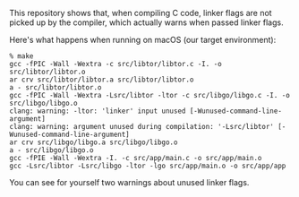 This repository shows that, when compiling C code, linker flags
are not picked up by the compiler, which actually warns when passed
linker flags.

Here's what happens when running on macOS (our target environment):

```console
% make
gcc -fPIC -Wall -Wextra -c src/libtor/libtor.c -I. -o src/libtor/libtor.o
ar crv src/libtor/libtor.a src/libtor/libtor.o
a - src/libtor/libtor.o
gcc -fPIC -Wall -Wextra -Lsrc/libtor -ltor -c src/libgo/libgo.c -I. -o src/libgo/libgo.o
clang: warning: -ltor: 'linker' input unused [-Wunused-command-line-argument]
clang: warning: argument unused during compilation: '-Lsrc/libtor' [-Wunused-command-line-argument]
ar crv src/libgo/libgo.a src/libgo/libgo.o
a - src/libgo/libgo.o
gcc -fPIE -Wall -Wextra -I. -c src/app/main.c -o src/app/main.o
gcc -Lsrc/libtor -Lsrc/libgo -ltor -lgo src/app/main.o -o src/app/app
```

You can see for yourself two warnings about unused linker flags.
